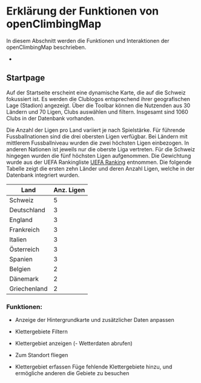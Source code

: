 # Erklärung der Funktionen von openClimbingMap

<a id="top"></a>
In diesem Abschnitt werden die Funktionen und Interaktionen der openClimbingMap beschrieben.

-

## Startpage

<div id="startpage"></div>
Auf der Startseite erscheint eine dynamische Karte, die auf die Schweiz fokussiert ist. Es werden die Clublogos entsprechend ihrer geografischen Lage (Stadion) angezeigt. Über die Toolbar können die Nutzenden aus 30 Ländern und 70 Ligen, Clubs auswählen und filtern. Insgesamt sind 1060 Clubs in der Datenbank vorhanden.

Die Anzahl der Ligen pro Land variiert je nach Spielstärke. Für führende Fussballnationen sind die drei obersten Ligen verfügbar. Bei Ländern mit mittlerem Fussballniveau wurden die zwei höchsten Ligen einbezogen. In anderen Nationen ist jeweils nur die oberste Liga vertreten. Für die Schweiz hingegen wurden die fünf höchsten Ligen aufgenommen. Die Gewichtung wurde aus der UEFA Rankingliste [UEFA Ranking](https://www.uefa.com/nationalassociations/uefarankings/country/?year=2024) entnommen. Die folgende Tabelle zeigt die ersten zehn Länder und deren Anzahl Ligen, welche in der Datenbank integriert wurden.

| Land         | Anz. Ligen |
| ------------ | ---------- |
| Schweiz      | 5          |
| Deutschland  | 3          |
| England      | 3          |
| Frankreich   | 3          |
| Italien      | 3          |
| Österreich   | 3          |
| Spanien      | 3          |
| Belgien      | 2          |
| Dänemark     | 2          |
| Griechenland | 2          |

### Funktionen:

- Anzeige der Hintergrundkarte und zusätzlicher Daten anpassen

- Klettergebiete Filtern

- Klettergebiet anzeigen
  (- Wetterdaten abrufen)
- Zum Standort fliegen

- Klettergebiet erfassen
  Füge fehlende Klettergebiete hinzu, und ermögliche anderen die Gebiete zu besuchen
